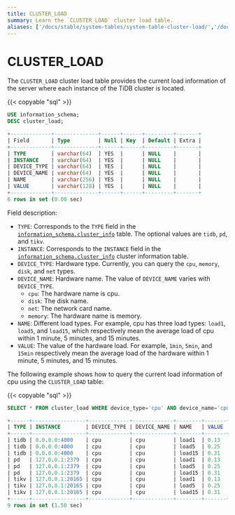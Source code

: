 ```yaml
---
title: CLUSTER_LOAD
summary: Learn the `CLUSTER_LOAD` cluster load table.
aliases: ['/docs/stable/system-tables/system-table-cluster-load/','/docs/v4.0/system-tables/system-table-cluster-load/','/docs/stable/reference/system-databases/cluster-load/','/tidb/stable/system-table-cluster-load/']
---
```


# CLUSTER_LOAD

The `CLUSTER_LOAD` cluster load table provides the current load information of the server where each instance of the TiDB cluster is located.

{{< copyable "sql" >}}

```sql
USE information_schema;
DESC cluster_load;
```

```sql
+-------------+--------------+------+------+---------+-------+
| Field       | Type         | Null | Key  | Default | Extra |
+-------------+--------------+------+------+---------+-------+
| TYPE        | varchar(64)  | YES  |      | NULL    |       |
| INSTANCE    | varchar(64)  | YES  |      | NULL    |       |
| DEVICE_TYPE | varchar(64)  | YES  |      | NULL    |       |
| DEVICE_NAME | varchar(64)  | YES  |      | NULL    |       |
| NAME        | varchar(256) | YES  |      | NULL    |       |
| VALUE       | varchar(128) | YES  |      | NULL    |       |
+-------------+--------------+------+------+---------+-------+
6 rows in set (0.00 sec)
```

Field description:

* `TYPE`: Corresponds to the `TYPE` field in the [`information_schema.cluster_info`](/information-schema/information-schema-cluster-info.md) table. The optional values are `tidb`, `pd`, and `tikv`.
* `INSTANCE`: Corresponds to the `INSTANCE` field in the [`information_schema.cluster_info`](/information-schema/information-schema-cluster-info.md) cluster information table.
* `DEVICE_TYPE`: Hardware type. Currently, you can query the `cpu`, `memory`, `disk`, and `net` types.
* `DEVICE_NAME`: Hardware name. The value of `DEVICE_NAME` varies with `DEVICE_TYPE`.
    * `cpu`: The hardware name is cpu.
    * `disk`: The disk name.
    * `net`: The network card name.
    * `memory`: The hardware name is memory.
* `NAME`: Different load types. For example, cpu has three load types: `load1`, `load5`, and `load15`, which respectively mean the average load of cpu within 1 minute, 5 minutes, and 15 minutes.
* `VALUE`: The value of the hardware load. For example, `1min`, `5min`, and `15min` respectively mean the average load of the hardware within 1 minute, 5 minutes, and 15 minutes.

The following example shows how to query the current load information of cpu using the `CLUSTER_LOAD` table:

{{< copyable "sql" >}}

```sql
SELECT * FROM cluster_load WHERE device_type='cpu' AND device_name='cpu';
```

```sql
+------+-----------------+-------------+-------------+--------+-------+
| TYPE | INSTANCE        | DEVICE_TYPE | DEVICE_NAME | NAME   | VALUE |
+------+-----------------+-------------+-------------+--------+-------+
| tidb | 0.0.0.0:4000    | cpu         | cpu         | load1  | 0.13  |
| tidb | 0.0.0.0:4000    | cpu         | cpu         | load5  | 0.25  |
| tidb | 0.0.0.0:4000    | cpu         | cpu         | load15 | 0.31  |
| pd   | 127.0.0.1:2379  | cpu         | cpu         | load1  | 0.13  |
| pd   | 127.0.0.1:2379  | cpu         | cpu         | load5  | 0.25  |
| pd   | 127.0.0.1:2379  | cpu         | cpu         | load15 | 0.31  |
| tikv | 127.0.0.1:20165 | cpu         | cpu         | load1  | 0.13  |
| tikv | 127.0.0.1:20165 | cpu         | cpu         | load5  | 0.25  |
| tikv | 127.0.0.1:20165 | cpu         | cpu         | load15 | 0.31  |
+------+-----------------+-------------+-------------+--------+-------+
9 rows in set (1.50 sec)
```
